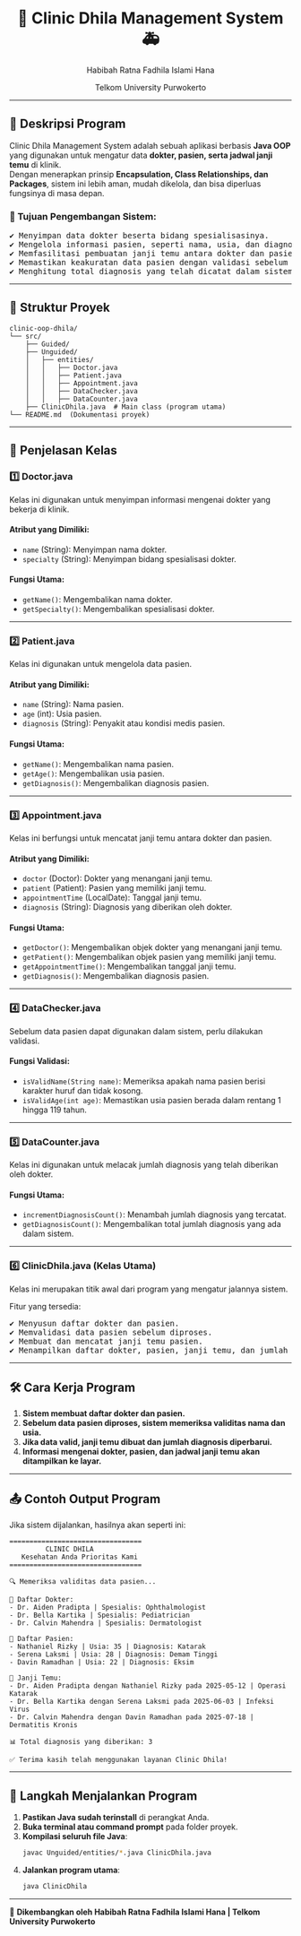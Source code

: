 # <h1 align="center">🏥 Clinic Dhila Management System 🚑</h1>
<p align="center">Habibah Ratna Fadhila Islami Hana</p>
<p align="center">Telkom University Purwokerto</p>

---

## 📣 Deskripsi Program
Clinic Dhila Management System adalah sebuah aplikasi berbasis **Java OOP** yang digunakan untuk mengatur data **dokter, pasien, serta jadwal janji temu** di klinik.  
Dengan menerapkan prinsip **Encapsulation, Class Relationships, dan Packages**, sistem ini lebih aman, mudah dikelola, dan bisa diperluas fungsinya di masa depan.

### 🎯 Tujuan Pengembangan Sistem:
<pre>
✔️ Menyimpan data dokter beserta bidang spesialisasinya.
✔️ Mengelola informasi pasien, seperti nama, usia, dan diagnosis penyakit.
✔️ Memfasilitasi pembuatan janji temu antara dokter dan pasien.
✔️ Memastikan keakuratan data pasien dengan validasi sebelum disimpan.
✔️ Menghitung total diagnosis yang telah dicatat dalam sistem.
</pre>

---

## 📁 Struktur Proyek
```
clinic-oop-dhila/
└── src/
    ├── Guided/
    ├── Unguided/
    │   ├── entities/
    │   │   ├── Doctor.java
    │   │   ├── Patient.java
    │   │   ├── Appointment.java
    │   │   ├── DataChecker.java
    │   │   ├── DataCounter.java
    ├── ClinicDhila.java  # Main class (program utama)
└── README.md  (Dokumentasi proyek)
```

---

## 📌 Penjelasan Kelas

### **1️⃣ Doctor.java**
Kelas ini digunakan untuk menyimpan informasi mengenai dokter yang bekerja di klinik.

#### **Atribut yang Dimiliki**:
- `name` (String): Menyimpan nama dokter.
- `specialty` (String): Menyimpan bidang spesialisasi dokter.

#### **Fungsi Utama**:
- `getName()`: Mengembalikan nama dokter.
- `getSpecialty()`: Mengembalikan spesialisasi dokter.

---

### **2️⃣ Patient.java**
Kelas ini digunakan untuk mengelola data pasien.

#### **Atribut yang Dimiliki**:
- `name` (String): Nama pasien.
- `age` (int): Usia pasien.
- `diagnosis` (String): Penyakit atau kondisi medis pasien.

#### **Fungsi Utama**:
- `getName()`: Mengembalikan nama pasien.
- `getAge()`: Mengembalikan usia pasien.
- `getDiagnosis()`: Mengembalikan diagnosis pasien.

---

### **3️⃣ Appointment.java**
Kelas ini berfungsi untuk mencatat janji temu antara dokter dan pasien.

#### **Atribut yang Dimiliki**:
- `doctor` (Doctor): Dokter yang menangani janji temu.
- `patient` (Patient): Pasien yang memiliki janji temu.
- `appointmentTime` (LocalDate): Tanggal janji temu.
- `diagnosis` (String): Diagnosis yang diberikan oleh dokter.

#### **Fungsi Utama**:
- `getDoctor()`: Mengembalikan objek dokter yang menangani janji temu.
- `getPatient()`: Mengembalikan objek pasien yang memiliki janji temu.
- `getAppointmentTime()`: Mengembalikan tanggal janji temu.
- `getDiagnosis()`: Mengembalikan diagnosis pasien.

---

### **4️⃣ DataChecker.java**
Sebelum data pasien dapat digunakan dalam sistem, perlu dilakukan validasi.

#### **Fungsi Validasi**:
- `isValidName(String name)`: Memeriksa apakah nama pasien berisi karakter huruf dan tidak kosong.
- `isValidAge(int age)`: Memastikan usia pasien berada dalam rentang 1 hingga 119 tahun.

---

### **5️⃣ DataCounter.java**
Kelas ini digunakan untuk melacak jumlah diagnosis yang telah diberikan oleh dokter.

#### **Fungsi Utama**:
- `incrementDiagnosisCount()`: Menambah jumlah diagnosis yang tercatat.
- `getDiagnosisCount()`: Mengembalikan total jumlah diagnosis yang ada dalam sistem.

---

### **6️⃣ ClinicDhila.java (Kelas Utama)**
Kelas ini merupakan titik awal dari program yang mengatur jalannya sistem.

Fitur yang tersedia:
<pre>
✔️ Menyusun daftar dokter dan pasien.
✔️ Memvalidasi data pasien sebelum diproses.
✔️ Membuat dan mencatat janji temu pasien.
✔️ Menampilkan daftar dokter, pasien, janji temu, dan jumlah total diagnosis.
</pre>

---

## 🛠️ Cara Kerja Program
1. **Sistem membuat daftar dokter dan pasien.**
2. **Sebelum data pasien diproses, sistem memeriksa validitas nama dan usia.**
3. **Jika data valid, janji temu dibuat dan jumlah diagnosis diperbarui.**
4. **Informasi mengenai dokter, pasien, dan jadwal janji temu akan ditampilkan ke layar.**

---

## 📤 Contoh Output Program
Jika sistem dijalankan, hasilnya akan seperti ini:

```
=================================
         CLINIC DHILA            
   Kesehatan Anda Prioritas Kami 
=================================

🔍 Memeriksa validitas data pasien...

📌 Daftar Dokter:
- Dr. Aiden Pradipta | Spesialis: Ophthalmologist
- Dr. Bella Kartika | Spesialis: Pediatrician
- Dr. Calvin Mahendra | Spesialis: Dermatologist

📌 Daftar Pasien:
- Nathaniel Rizky | Usia: 35 | Diagnosis: Katarak
- Serena Laksmi | Usia: 28 | Diagnosis: Demam Tinggi
- Davin Ramadhan | Usia: 22 | Diagnosis: Eksim

📌 Janji Temu:
- Dr. Aiden Pradipta dengan Nathaniel Rizky pada 2025-05-12 | Operasi Katarak
- Dr. Bella Kartika dengan Serena Laksmi pada 2025-06-03 | Infeksi Virus
- Dr. Calvin Mahendra dengan Davin Ramadhan pada 2025-07-18 | Dermatitis Kronis

📊 Total diagnosis yang diberikan: 3

✅ Terima kasih telah menggunakan layanan Clinic Dhila!
```

---

## 🔧 Langkah Menjalankan Program
1. **Pastikan Java sudah terinstall** di perangkat Anda.
2. **Buka terminal atau command prompt** pada folder proyek.
3. **Kompilasi seluruh file Java**:
   ```sh
   javac Unguided/entities/*.java ClinicDhila.java
   ```
4. **Jalankan program utama**:
   ```sh
   java ClinicDhila
   ```

---

🚀 **Dikembangkan oleh Habibah Ratna Fadhila Islami Hana | Telkom University Purwokerto**
